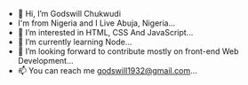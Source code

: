 - 👋 Hi, I’m Godswill Chukwudi
- I'm from Nigeria and I Live Abuja, Nigeria...
- 👀 I’m interested in HTML, CSS And JavaScript...
- 🌱 I’m currently learning Node...
- 💞️ I’m looking forward to contribute mostly on front-end Web Development...
- 📫 You can reach me godswill1932@gmail.com...

<!---
Godswill101/Godswill101 is a ✨ special ✨ repository because its `README.md` (this file) appears on your GitHub profile.
You can click the Preview link to take a look at your changes.
--->
